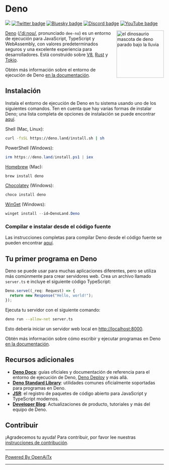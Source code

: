 # Deno

[![](https://img.shields.io/crates/v/deno.svg)](https://crates.io/crates/deno)
[![Twitter badge][]][Twitter link] [![Bluesky badge][]][Bluesky link]
[![Discord badge][]][Discord link] [![YouTube badge][]][YouTube link]

<img align="right" src="https://deno.land/logo.svg" height="150px" alt="el dinosaurio mascota de deno parado bajo la lluvia">

[Deno](https://deno.com)
([/ˈdiːnoʊ/](https://ipa-reader.com/?text=%CB%88di%CB%90no%CA%8A), pronunciado
`dee-no`) es un entorno de ejecución para JavaScript, TypeScript y WebAssembly, con valores predeterminados seguros y una excelente experiencia para desarrolladores. Está construido sobre [V8](https://v8.dev/),
[Rust](https://www.rust-lang.org/) y [Tokio](https://tokio.rs/).

Obtén más información sobre el entorno de ejecución de Deno
[en la documentación](https://docs.deno.com/runtime/manual).

## Instalación

Instala el entorno de ejecución de Deno en tu sistema usando uno de los siguientes comandos. Ten en cuenta que hay varias formas de instalar Deno; una lista completa de opciones de instalación se puede encontrar
[aquí](https://docs.deno.com/runtime/manual/getting_started/installation).

Shell (Mac, Linux):

```sh
curl -fsSL https://deno.land/install.sh | sh
```

PowerShell (Windows):

```powershell
irm https://deno.land/install.ps1 | iex
```

[Homebrew](https://formulae.brew.sh/formula/deno) (Mac):

```sh
brew install deno
```

[Chocolatey](https://chocolatey.org/packages/deno) (Windows):

```powershell
choco install deno
```

[WinGet](https://winstall.app/apps/DenoLand.Deno) (Windows):

```powershell
winget install --id=DenoLand.Deno
```

### Compilar e instalar desde el código fuente

Las instrucciones completas para compilar Deno desde el código fuente se pueden encontrar
[aquí](https://github.com/denoland/deno/blob/main/.github/CONTRIBUTING.md#building-from-source).

## Tu primer programa en Deno

Deno se puede usar para muchas aplicaciones diferentes, pero se utiliza más comúnmente para crear servidores web. Crea un archivo llamado `server.ts` e incluye el siguiente código TypeScript:

```ts
Deno.serve((_req: Request) => {
  return new Response("Hello, world!");
});
```

Ejecuta tu servidor con el siguiente comando:

```sh
deno run --allow-net server.ts
```

Esto debería iniciar un servidor web local en
[http://localhost:8000](http://localhost:8000).

Obtén más información sobre cómo escribir y ejecutar programas en Deno
[en la documentación](https://docs.deno.com/runtime/manual).

## Recursos adicionales

- **[Deno Docs](https://docs.deno.com)**: guías oficiales y documentación de referencia para el entorno de ejecución de Deno, [Deno Deploy](https://deno.com/deploy) y más allá.
- **[Deno Standard Library](https://jsr.io/@std)**: utilidades comunes oficialmente soportadas para programas en Deno.
- **[JSR](https://jsr.io/)**: el registro de paquetes de código abierto para JavaScript y TypeScript modernos.
- **[Developer Blog](https://deno.com/blog)**: Actualizaciones de producto, tutoriales y más del equipo de Deno.

## Contribuir

¡Agradecemos tu ayuda! Para contribuir, por favor lee nuestras
[instrucciones de contribución](.github/CONTRIBUTING.md).

[Build status - Cirrus]: https://github.com/denoland/deno/workflows/ci/badge.svg?branch=main&event=push
[Build status]: https://github.com/denoland/deno/actions
[Twitter badge]: https://img.shields.io/twitter/follow/deno_land.svg?style=social&label=Follow
[Twitter link]: https://twitter.com/intent/follow?screen_name=deno_land
[Bluesky badge]: https://img.shields.io/badge/Follow-whitesmoke?logo=bluesky
[Bluesky link]: https://bsky.app/profile/deno.land
[YouTube badge]: https://img.shields.io/youtube/channel/subscribers/UCqC2G2M-rg4fzg1esKFLFIw?style=social
[YouTube link]: https://www.youtube.com/@deno_land
[Discord badge]: https://img.shields.io/discord/684898665143206084?logo=discord&style=social
[Discord link]: https://discord.gg/deno

---

[Powered By OpenAiTx](https://github.com/OpenAiTx/OpenAiTx)

---